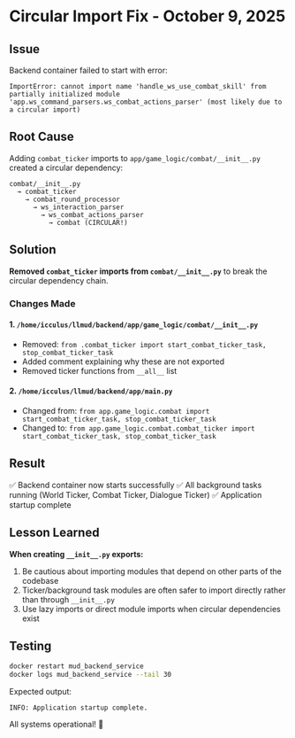 # Circular Import Fix - October 9, 2025

## Issue
Backend container failed to start with error:
```
ImportError: cannot import name 'handle_ws_use_combat_skill' from partially initialized module 
'app.ws_command_parsers.ws_combat_actions_parser' (most likely due to a circular import)
```

## Root Cause
Adding `combat_ticker` imports to `app/game_logic/combat/__init__.py` created a circular dependency:

```
combat/__init__.py 
  → combat_ticker 
    → combat_round_processor 
      → ws_interaction_parser 
        → ws_combat_actions_parser 
          → combat (CIRCULAR!)
```

## Solution
**Removed `combat_ticker` imports from `combat/__init__.py`** to break the circular dependency chain.

### Changes Made

#### 1. `/home/icculus/llmud/backend/app/game_logic/combat/__init__.py`
- Removed: `from .combat_ticker import start_combat_ticker_task, stop_combat_ticker_task`
- Added comment explaining why these are not exported
- Removed ticker functions from `__all__` list

#### 2. `/home/icculus/llmud/backend/app/main.py`
- Changed from: `from app.game_logic.combat import start_combat_ticker_task, stop_combat_ticker_task`
- Changed to: `from app.game_logic.combat.combat_ticker import start_combat_ticker_task, stop_combat_ticker_task`

## Result
✅ Backend container now starts successfully
✅ All background tasks running (World Ticker, Combat Ticker, Dialogue Ticker)
✅ Application startup complete

## Lesson Learned
**When creating `__init__.py` exports:**
1. Be cautious about importing modules that depend on other parts of the codebase
2. Ticker/background task modules are often safer to import directly rather than through `__init__.py`
3. Use lazy imports or direct module imports when circular dependencies exist

## Testing
```bash
docker restart mud_backend_service
docker logs mud_backend_service --tail 30
```

Expected output:
```
INFO: Application startup complete.
```

All systems operational! 🚀
